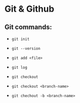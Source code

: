 # Git & Github

## Git commands:

- `git init`

- `git --version`

- `git add <file>`

- `git log`

- `git checkout`

- `git checkout <branch-name> `

- `git chechout -b <branch-name> `
